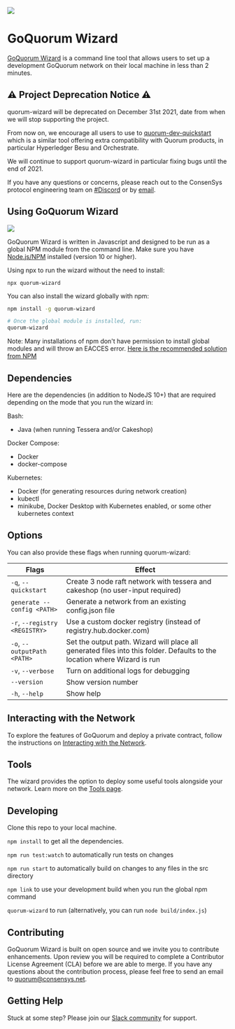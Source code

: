 ![](https://github.com/jpmorganchase/quorum-wizard/workflows/Build%20&%20Test/badge.svg)
# GoQuorum Wizard

[GoQuorum Wizard](https://github.com/ConsenSys/quorum-wizard) is a command line tool that allows
users to set up a development GoQuorum network on their local machine in less than 2 minutes.

## ⚠️ Project Deprecation Notice ⚠️

quorum-wizard will be deprecated on December 31st 2021, date from when we will stop supporting the project.

From now on, we encourage all users to use to [quorum-dev-quickstart](https://github.com/ConsenSys/quorum-dev-quickstart) which is a similar tool offering extra compatibility with Quorum products, in particular Hyperledger Besu and Orchestrate.

We will continue to support quorum-wizard in particular fixing bugs until the end of 2021.

If you have any questions or concerns, please reach out to the ConsenSys protocol engineering team on [#Discord](https://chat.consensys.net) or by [email](mailto:quorum@consensys.net).

## Using GoQuorum Wizard

![](docs/quorum-wizard.gif)

GoQuorum Wizard is written in Javascript and designed to be run as a global NPM module from the command line. Make sure you have [Node.js/NPM](https://docs.npmjs.com/downloading-and-installing-node-js-and-npm) installed (version 10 or higher).

Using npx to run the wizard without the need to install:

```
npx quorum-wizard
```

You can also install the wizard globally with npm:

```Bash
npm install -g quorum-wizard

# Once the global module is installed, run:
quorum-wizard
```

Note: Many installations of npm don't have permission to install global modules and will throw an EACCES error. [Here is the recommended solution from NPM](https://docs.npmjs.com/resolving-eacces-permissions-errors-when-installing-packages-globally)

## Dependencies

Here are the dependencies (in addition to NodeJS 10+) that are required depending on the mode that you run the wizard in:

Bash:

- Java (when running Tessera and/or Cakeshop)

Docker Compose:

- Docker
- docker-compose

Kubernetes:

- Docker (for generating resources during network creation)
- kubectl
- minikube, Docker Desktop with Kubernetes enabled, or some other kubernetes context

## Options

You can also provide these flags when running quorum-wizard:

| Flags | Effect |
| - | - |
| `-q`, `--quickstart` | Create 3 node raft network with tessera and cakeshop (no user-input required) |
| `generate --config <PATH>` | Generate a network from an existing config.json file |
| `-r`, `--registry <REGISTRY>` | Use a custom docker registry (instead of registry.hub.docker.com) |
| `-o`, `--outputPath <PATH>` | Set the output path. Wizard will place all generated files into this folder. Defaults to the location where Wizard is run |
| `-v`, `--verbose` | Turn on additional logs for debugging |
| `--version` | Show version number |
| `-h`, `--help` | Show help |

## Interacting with the Network

To explore the features of GoQuorum and deploy a private contract, follow the instructions on [Interacting with the Network](https://docs.goquorum.consensys.net/en/stable/HowTo/GetStarted/Wizard/Interacting/).

## Tools

The wizard provides the option to deploy some useful tools alongside your network. Learn more on the [Tools page](https://docs.goquorum.consensys.net/en/stable/HowTo/GetStarted/Wizard/Tools/).

## Developing
Clone this repo to your local machine.

`npm install` to get all the dependencies.

`npm run test:watch` to automatically run tests on changes

`npm run start` to automatically build on changes to any files in the src directory

`npm link` to use your development build when you run the global npm command

`quorum-wizard` to run (alternatively, you can run `node build/index.js`)

## Contributing
GoQuorum Wizard is built on open source and we invite you to contribute enhancements. Upon review you will be required to complete a Contributor License Agreement (CLA) before we are able to merge. If you have any questions about the contribution process, please feel free to send an email to [quorum@consensys.net](mailto:quorum@consensys.net).

## Getting Help
Stuck at some step? Please join our <a href="https://www.goquorum.com/slack-inviter" target="_blank" rel="noopener">Slack community</a> for support.
